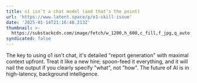 ```yaml
---
title: o1 isn’t a chat model (and that’s the point)
url: 'https://www.latent.space/p/o1-skill-issue'
date: '2025-01-14T21:16:48.213Z'
thumbnail: >-
  https://substackcdn.com/image/fetch/w_1200,h_600,c_fill,f_jpg,q_auto:good,fl_progressive:steep,g_auto/https%3A%2F%2Fsubstack-post-media.s3.amazonaws.com%2Fpublic%2Fimages%2F3e97fcc3-a572-4a87-b2c2-6fc016edd5dd_1276x598.png
syndicated: false
---
```

The key to using o1 isn't chat, it's detailed "report generation" with maximal context upfront. Treat it like a new hire; spoon-feed it everything, and it will nail the output if you clearly specify "what", not "how". The future of AI is in high-latency, background intelligence.
